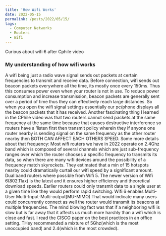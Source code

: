 ```yaml
---
title: 'How Wifi Works'
date: 2022-05-15
permalink: /posts/2022/05/15/
tags:
  - Computer Networks
  - Routers
  - Wifi
---
```


Curious about wifi 6 after Cphile video

### My understanding of how wifi works

A wifi being just a radio wave signal sends out packets at certain frequencies to transmit and receive data. Before connection, wifi sends out beacon packets everywhere all the time, its mostly once every 150ms. Thus this consumes power even when your router is not in use. To reduce power consumption and increase transmission, beacon packets are generally sent over a period of time thus they can effectively reach large distances. So when you open the wifi signal settings essentially our pc/phone displays all the beacon packets that it has received. Another fascinating thing I learned in the CPhile video was that two routers cannot send packets at the same frequency at the same time because that causes destructive interference so routers have a ‘listen first then transmit policy wherein they if anyone one router nearby is sending signal on the same frequency as the other router nearby then BOTH CAN AFFECT EACH OTHERS SPEED. Some more details about that frequency: Most wifi routers we have in 2022 operate on 2.4Ghz band which is composed of several channels which are just sub-frequency ranges over which the router chooses a specific frequency to transmits its data, so when there are many wifi devices around the possibility of a frequency match skyrockets. They estimated that a min of 15 hotspots nearby could dramatically curtail our wifi speed by a significant amount. Dual band routers where possible from Wifi 5. The newer version of Wifi 6(802.11ax) is the latest and it ensures higher efficiency and theoretical download speeds. Earlier routers could only transmit data to a single user at a given time like they would perform rapid switching. Wifi 6 enables Multi-User Multi-Input-Multi-output(MU-MIMO) That would indicate many users could concurrently connect as well the router would transmit its beacons at multiple frequencies. The mind blowing fact was that if a neighboring wifi is slow but is far away that it affects us much more harshly than a wifi which is close and fast. I read the CISCO paper on the best practices in an office setting. THey recommended a mixture of 5Ghz(which is the most unoccupied band) and 2.4(which is the most crowded).
